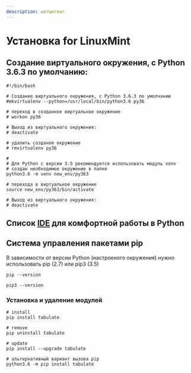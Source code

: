 ```yaml
---
description: werwerewr
---
```


# Установка for LinuxMint

## Создание виртуального окружения, c Python 3.6.3 по умолчанию:

```text
#!/bin/bash

# Создание виртуального окружения, c Python 3.6.3 по умолчанию
#mkvirtualenv --python=/usr/local/bin/python3.6 py36

# переход в созданное виртуальное окружение
# workon py36

# Выход из виртуального окружения:
# deactivate

# удалить созданое окружение 
# rmvirtualenv py36

#
# Для Python с версии 3.5 рекомендуется использовать модуль venv
# создан необходимое окружение в папке
python3.6 -m venv new_env/py363

# перехода в виртуальное окружение
source new_env/py363/bin/activate

# Выход из виртуального окружения:
# deactivate
```

## Список [IDE](https://wiki.python.org/moin/IntegratedDevelopmentEnvironments/) для комфортной работы в Python

## Система управления пакетами pip

В зависимости от версии Python \(настроеного окружения\) нужно использовать pip \(2.7\) или pip3 \(3.5\)

```text
pip --version

pip3 --version
```

### **Установка и удаление модулей**

```text
# install
pip install tabulate

# remove 
pip uninstall tabulate

# update 
pip install --upgrade tabulate

# альтернативный вариант вызова pip
python3.6 -m pip install tabulate
```



